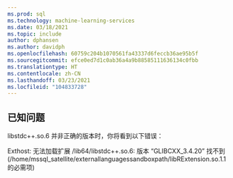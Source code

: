```yaml
---
ms.prod: sql
ms.technology: machine-learning-services
ms.date: 03/18/2021
ms.topic: include
author: dphansen
ms.author: davidph
ms.openlocfilehash: 60759c204b1070561fa43337d6feccb36ae95b5f
ms.sourcegitcommit: efce0ed7d1c0ab36a4a9b88585111636134c0fbb
ms.translationtype: HT
ms.contentlocale: zh-CN
ms.lasthandoff: 03/23/2021
ms.locfileid: "104833728"
---
```

## <a name="known-issues"></a>已知问题

libstdc++.so.6 并非正确的版本时，你将看到以下错误：

Exthost: 无法加载扩展 /lib64/libstdc++.so.6: 版本 “GLIBCXX_3.4.20” 找不到(/home/mssql_satellite/externallanguagessandboxpath/libRExtension.so.1.1 的必需项)
